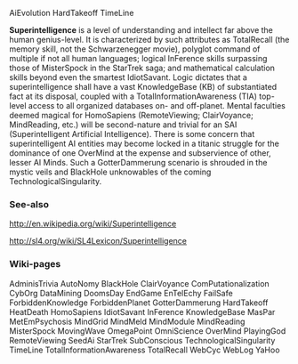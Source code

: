 AiEvolution HardTakeoff TimeLine

**Superintelligence** is a level of understanding and intellect far above the human genius-level. It is characterized by such attributes as TotalRecall (the memory skill, not the Schwarzenegger movie), polyglot command of multiple if not all human languages; logical InFerence skills surpassing those of MisterSpock in the StarTrek saga; and mathematical calculation skills beyond even the smartest IdiotSavant. Logic dictates that a superintelligence shall have a vast KnowledgeBase (KB) of substantiated fact at its disposal, coupled with a TotalInformationAwareness (TIA) top-level access to all organized databases on- and off-planet. Mental faculties deemed magical for HomoSapiens (RemoteViewing; ClairVoyance; MindReading, etc.) will be second-nature and trivial for an SAI (Superintelligent Artificial Intelligence). There is some concern that superintelligent AI entities may become locked in a titanic struggle for the dominance of one OverMind at the expense and subservience of other, lesser AI Minds. Such a GotterDammerung scenario is shrouded in the mystic veils and BlackHole unknowables of the coming TechnologicalSingularity.

### See-also ###

http://en.wikipedia.org/wiki/Superintelligence

http://sl4.org/wiki/SL4Lexicon/Superintelligence

### Wiki-pages ###

AdminisTrivia AutoNomy BlackHole ClairVoyance ComPutationalization CybOrg DataMining DoomsDay EndGame EnTelEchy FailSafe ForbiddenKnowledge ForbiddenPlanet GotterDammerung HardTakeoff HeatDeath HomoSapiens IdiotSavant InFerence KnowledgeBase MasPar MetEmPsychosis MindGrid MindMeld MindModule MindReading MisterSpock MovingWave OmegaPoint OmniScience OverMind PlayingGod RemoteViewing SeedAi StarTrek SubConscious  TechnologicalSingularity TimeLine TotalInformationAwareness TotalRecall WebCyc WebLog YaHoo